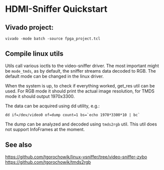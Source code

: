 # HDMI-Sniffer Quickstart

## Vivado project:

```vivado -mode batch -source fpga_project.tcl```

## Compile linux utils
Utils call various ioctls to the video-sniffer driver.
The most important might be `mode_tmds`, as by default, the sniffer streams data decoded to RGB.
The default mode can be changed in the linux driver.

When the system is up, to check if everything worked, get_res util can be used.
For RGB mode it should print the actual image resolution, for TMDS mode it should output 1970x3300.

The data can be acquired using dd utility, e.g.:

```dd if=/dev/video0 of=dump count=1 bs=`echo 1970*3300*10 | bc` ```

The dump can be analyzed and decoded using `tmds2rgb` util.
This util does not support InfoFrames at the moment.

## See also
https://github.com/tgorochowik/linux-vsniffer/tree/video-sniffer-zybo
https://github.com/tgorochowik/tmds2rgb
